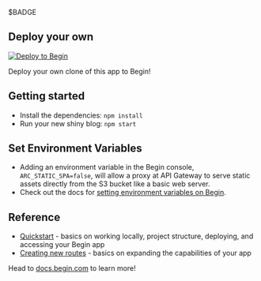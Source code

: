 $BADGE

## Deploy your own

[![Deploy to Begin](https://static.begin.com/deploy-to-begin.svg)](https://github.com/pchinjr/begin-eleventy-basic)

Deploy your own clone of this app to Begin!


## Getting started

- Install the dependencies: `npm install`
- Run your new shiny blog: `npm start`

## Set Environment Variables
- Adding an environment variable in the Begin console, `ARC_STATIC_SPA=false`, will allow a proxy at API Gateway to serve static assets directly from the S3 bucket like a basic web server.
- Check out the docs for [setting environment variables on Begin](https://docs.begin.com/en/getting-started/environments#overview).


## Reference

- [Quickstart](https://docs.begin.com/en/guides/quickstart/) - basics on working locally, project structure, deploying, and accessing your Begin app
- [Creating new routes](https://docs.begin.com/en/functions/creating-new-functions) - basics on expanding the capabilities of your app

Head to [docs.begin.com](https://docs.begin.com/) to learn more!